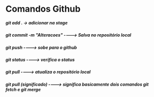 # Comandos Github

##### git add . -> adicionar na stage
##### git commit -m "Alteracoes" ----> Salva no repositório local
##### git push ----> sobe para o github
##### git status ----> verifica o status
##### git pull ----> atualiza o repositório local
##### git pull (significado) ----> significa basicamente dois comandos git fetch e git merge 

![]()
